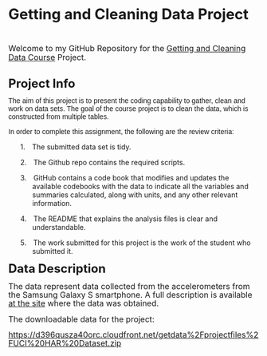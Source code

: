 <p class=MsoNormal><b><span style='font-size:22.0pt;line-height:107%'>Getting
and Cleaning Data Project<o:p></o:p></span></b></p>

<p class=MsoNormal><o:p>&nbsp;</o:p></p>

<p class=MsoNormal><span style='font-size:12.0pt;line-height:107%'>Welcome to
my GitHub Repository for the <a
href="https://www.coursera.org/learn/r-programming/home/info">Getting and
Cleaning Data Course</a> Project.<o:p></o:p></span></p>

<p class=MsoNormal><span style='font-size:12.0pt;line-height:107%'><br>
</span><b><span style='font-size:18.0pt;line-height:107%'>Project Info<o:p></o:p></span></b></p>

<p><span style='font-family:"Calibri",sans-serif;mso-ascii-theme-font:minor-latin;
mso-fareast-font-family:Calibri;mso-fareast-theme-font:minor-latin;mso-hansi-theme-font:
minor-latin;mso-bidi-font-family:"Times New Roman";mso-bidi-theme-font:minor-bidi'>The
aim of this project is to present the coding capability to gather, clean and work
on data sets. The goal of the course project is to clean the data, which is
constructed from multiple tables.<o:p></o:p></span></p>

<p><span style='font-family:"Calibri",sans-serif;mso-ascii-theme-font:minor-latin;
mso-fareast-font-family:Calibri;mso-fareast-theme-font:minor-latin;mso-hansi-theme-font:
minor-latin;mso-bidi-font-family:"Times New Roman";mso-bidi-theme-font:minor-bidi'>In
order to complete this assignment, the following are the review criteria:<o:p></o:p></span></p>

<p style='margin-left:.5in;text-indent:-.25in;mso-list:l0 level1 lfo2;
tab-stops:list .5in'><![if !supportLists]><span style='mso-list:Ignore'>1.<span
style='font:7.0pt "Times New Roman"'>&nbsp;&nbsp;&nbsp;&nbsp;&nbsp; </span></span><![endif]>The
submitted data set is tidy. <o:p></o:p></p>

<p style='margin-left:.5in;text-indent:-.25in;mso-list:l0 level1 lfo2;
tab-stops:list .5in'><![if !supportLists]><span style='mso-list:Ignore'>2.<span
style='font:7.0pt "Times New Roman"'>&nbsp;&nbsp;&nbsp;&nbsp;&nbsp; </span></span><![endif]>The
<span class=SpellE>Github</span> repo contains the required scripts.<o:p></o:p></p>

<p style='margin-left:.5in;text-indent:-.25in;mso-list:l0 level1 lfo2;
tab-stops:list .5in'><![if !supportLists]><span style='mso-list:Ignore'>3.<span
style='font:7.0pt "Times New Roman"'>&nbsp;&nbsp;&nbsp;&nbsp;&nbsp; </span></span><![endif]>GitHub
contains a code book that modifies and updates the available codebooks with the
data to indicate all the variables and summaries calculated, along with units,
and any other relevant information.<o:p></o:p></p>

<p style='margin-left:.5in;text-indent:-.25in;mso-list:l0 level1 lfo2;
tab-stops:list .5in'><![if !supportLists]><span style='mso-list:Ignore'>4.<span
style='font:7.0pt "Times New Roman"'>&nbsp;&nbsp;&nbsp;&nbsp;&nbsp; </span></span><![endif]>The
README that explains the analysis files is clear and understandable.<o:p></o:p></p>

<p style='margin-left:.5in;text-indent:-.25in;mso-list:l0 level1 lfo2;
tab-stops:list .5in'><![if !supportLists]><span style='mso-list:Ignore'>5.<span
style='font:7.0pt "Times New Roman"'>&nbsp;&nbsp;&nbsp;&nbsp;&nbsp; </span></span><![endif]>The
work submitted for this project is the work of the student who submitted it.<o:p></o:p></p>

<p class=MsoNormal><b><span style='font-size:18.0pt;line-height:107%'>Data Description<o:p></o:p></span></b></p>

<p class=MsoNormal><span style='font-size:12.0pt;line-height:107%'>The data represent
data collected from the accelerometers from the Samsung Galaxy S smartphone. A
full description is available <a
href="http://archive.ics.uci.edu/ml/datasets/Human+Activity+Recognition+Using+Smartphones">at
the site</a> where the data was obtained.<o:p></o:p></span></p>

<p class=MsoNormal><span style='font-size:12.0pt;line-height:107%'>The downloadable
data for the project:<o:p></o:p></span></p>

<p class=MsoNormal><span style='font-size:12.0pt;line-height:107%'><a
href="https://d396qusza40orc.cloudfront.net/getdata%2Fprojectfiles%2FUCI%20HAR%20Dataset.zip"
target="_blank">https://d396qusza40orc.cloudfront.net/getdata%2Fprojectfiles%2FUCI%20HAR%20Dataset.zip</a><o:p></o:p></span></p>
